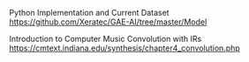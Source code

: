Python Implementation and Current Dataset
https://github.com/Xeratec/GAE-AI/tree/master/Model

Introduction to Computer Music
Convolution with IRs
https://cmtext.indiana.edu/synthesis/chapter4_convolution.php
